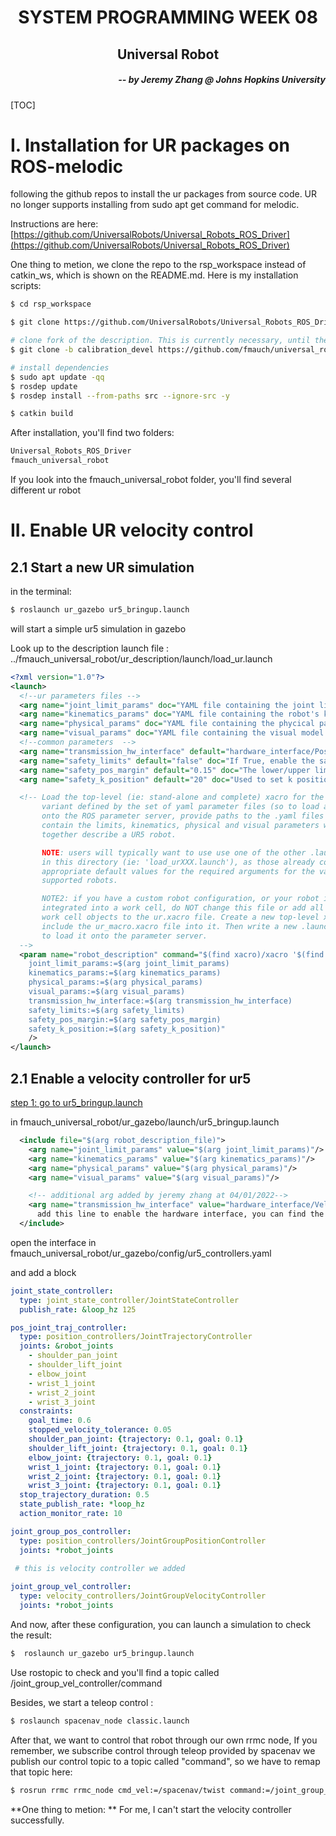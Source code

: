 <h1 align="center"> SYSTEM PROGRAMMING WEEK 08 </h1>
<h2 align="center"> Universal Robot </h2>
<h5 align="right"> -- by Jeremy Zhang @ Johns Hopkins University</h5>



[TOC]

# I. Installation for UR packages on ROS-melodic

following the github repos to install the ur packages from source code. UR no longer supports installing from sudo apt get command for melodic.

Instructions are here: [https://github.com/UniversalRobots/Universal_Robots_ROS_Driver](https://github.com/UniversalRobots/Universal_Robots_ROS_Driver)

One thing to metion, we clone the repo to the rsp_workspace instead of catkin_ws, which is shown on the README.md. Here is my installation scripts:

```bash
$ cd rsp_workspace

$ git clone https://github.com/UniversalRobots/Universal_Robots_ROS_Driver.git src/Universal_Robots_ROS_Driver

# clone fork of the description. This is currently necessary, until the changes are merged upstream.
$ git clone -b calibration_devel https://github.com/fmauch/universal_robot.git src/fmauch_universal_robot

# install dependencies
$ sudo apt update -qq
$ rosdep update
$ rosdep install --from-paths src --ignore-src -y

$ catkin build
```

After installation, you'll find two folders:

```bash
Universal_Robots_ROS_Driver
fmauch_universal_robot 
```

If you look into the fmauch_universal_robot folder, you'll find several different ur robot



# II. Enable UR velocity control

## 2.1 Start a new UR simulation

in the terminal:

```bash
$ roslaunch ur_gazebo ur5_bringup.launch
```

will start a simple ur5 simulation in gazebo



Look up to the description launch file :  ../fmauch_universal_robot/ur_description/launch/load_ur.launch

```xml
<?xml version="1.0"?>
<launch>
  <!--ur parameters files -->
  <arg name="joint_limit_params" doc="YAML file containing the joint limit values"/>
  <arg name="kinematics_params" doc="YAML file containing the robot's kinematic parameters. These will be different for each robot as they contain the robot's calibration."/>
  <arg name="physical_params" doc="YAML file containing the phycical parameters of the robots"/>
  <arg name="visual_params" doc="YAML file containing the visual model of the robots"/>
  <!--common parameters  -->
  <arg name="transmission_hw_interface" default="hardware_interface/PositionJointInterface" /><!-- This is a hardware interface-->
  <arg name="safety_limits" default="false" doc="If True, enable the safety limits controller"/>
  <arg name="safety_pos_margin" default="0.15" doc="The lower/upper limits in the safety controller" />
  <arg name="safety_k_position" default="20" doc="Used to set k position in the safety controller" />

  <!-- Load the top-level (ie: stand-alone and complete) xacro for the UR
       variant defined by the set of yaml parameter files (so to load a UR5
       onto the ROS parameter server, provide paths to the .yaml files which
       contain the limits, kinematics, physical and visual parameters which
       together describe a UR5 robot.

       NOTE: users will typically want to use use one of the other .launch files
       in this directory (ie: 'load_urXXX.launch'), as those already contain
       appropriate default values for the required arguments for the various
       supported robots.

       NOTE2: if you have a custom robot configuration, or your robot is
       integrated into a work cell, do NOT change this file or add all of the
       work cell objects to the ur.xacro file. Create a new top-level xacro and
       include the ur_macro.xacro file into it. Then write a new .launch file
       to load it onto the parameter server.
  -->
  <param name="robot_description" command="$(find xacro)/xacro '$(find ur_description)/urdf/ur.xacro'
    joint_limit_params:=$(arg joint_limit_params)
    kinematics_params:=$(arg kinematics_params)
    physical_params:=$(arg physical_params)
    visual_params:=$(arg visual_params)
    transmission_hw_interface:=$(arg transmission_hw_interface)
    safety_limits:=$(arg safety_limits)
    safety_pos_margin:=$(arg safety_pos_margin)
    safety_k_position:=$(arg safety_k_position)"
    />
</launch>

```



## 2.1 Enable a velocity controller for ur5

<u>step 1: go to ur5_bringup.launch</u>

in fmauch_universal_robot/ur_gazebo/launch/ur5_bringup.launch

```xml
  <include file="$(arg robot_description_file)">
    <arg name="joint_limit_params" value="$(arg joint_limit_params)"/>
    <arg name="kinematics_params" value="$(arg kinematics_params)"/>
    <arg name="physical_params" value="$(arg physical_params)"/>
    <arg name="visual_params" value="$(arg visual_params)"/>

    <!-- additional arg added by jeremy zhang at 04/01/2022-->
    <arg name="transmission_hw_interface" value="hardware_interface/VelocityJointInterface"/> 
      add this line to enable the hardware interface, you can find the original arg in  above file
  </include>
```



open the interface in fmauch_universal_robot/ur_gazebo/config/ur5_controllers.yaml

and add a block

```yaml
joint_state_controller:
  type: joint_state_controller/JointStateController
  publish_rate: &loop_hz 125

pos_joint_traj_controller:
  type: position_controllers/JointTrajectoryController
  joints: &robot_joints
    - shoulder_pan_joint
    - shoulder_lift_joint
    - elbow_joint
    - wrist_1_joint
    - wrist_2_joint
    - wrist_3_joint
  constraints:
    goal_time: 0.6
    stopped_velocity_tolerance: 0.05
    shoulder_pan_joint: {trajectory: 0.1, goal: 0.1}
    shoulder_lift_joint: {trajectory: 0.1, goal: 0.1}
    elbow_joint: {trajectory: 0.1, goal: 0.1}
    wrist_1_joint: {trajectory: 0.1, goal: 0.1}
    wrist_2_joint: {trajectory: 0.1, goal: 0.1}
    wrist_3_joint: {trajectory: 0.1, goal: 0.1}
  stop_trajectory_duration: 0.5
  state_publish_rate: *loop_hz
  action_monitor_rate: 10

joint_group_pos_controller:
  type: position_controllers/JointGroupPositionController
  joints: *robot_joints
 
 # this is velocity controller we added

joint_group_vel_controller:
  type: velocity_controllers/JointGroupVelocityController
  joints: *robot_joints
```



And now, after these configuration, you can launch a simulation to check the result:

```bash
$  roslaunch ur_gazebo ur5_bringup.launch
```

Use rostopic to check and you'll find a topic called /joint_group_vel_controller/command

Besides, we start a teleop control :

```bash
$ roslaunch spacenav_node classic.launch
```

After that, we want to control that robot through our own rrmc node, If you remember, we subscribe control through teleop provided by spacenav we publish our control topic to a topic called "command", so we have to remap that topic here:

```bash
$ rosrun rrmc rrmc_node cmd_vel:=/spacenav/twist command:=/joint_group_vel_controller/command
```

**One thing to metion: ** For me, I can't start the velocity controller successfully. 
